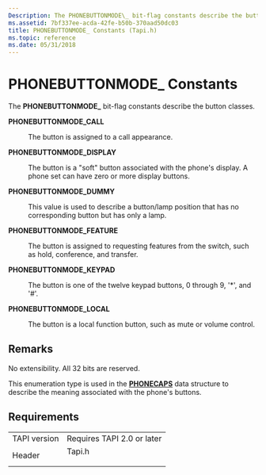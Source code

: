 ```yaml
---
Description: The PHONEBUTTONMODE\_ bit-flag constants describe the button classes.
ms.assetid: 7bf337ee-acda-42fe-b50b-370aad50dc03
title: PHONEBUTTONMODE_ Constants (Tapi.h)
ms.topic: reference
ms.date: 05/31/2018
---
```


# PHONEBUTTONMODE\_ Constants

The **PHONEBUTTONMODE\_** bit-flag constants describe the button classes.

<dl> <dt>

<span id="PHONEBUTTONMODE_CALL"></span><span id="phonebuttonmode_call"></span>**PHONEBUTTONMODE\_CALL**
</dt> <dd> <dl> <dt>



The button is assigned to a call appearance.


</dt> </dl> </dd> <dt>

<span id="PHONEBUTTONMODE_DISPLAY"></span><span id="phonebuttonmode_display"></span>**PHONEBUTTONMODE\_DISPLAY**
</dt> <dd> <dl> <dt>



The button is a "soft" button associated with the phone's display. A phone set can have zero or more display buttons.


</dt> </dl> </dd> <dt>

<span id="PHONEBUTTONMODE_DUMMY"></span><span id="phonebuttonmode_dummy"></span>**PHONEBUTTONMODE\_DUMMY**
</dt> <dd> <dl> <dt>



This value is used to describe a button/lamp position that has no corresponding button but has only a lamp.


</dt> </dl> </dd> <dt>

<span id="PHONEBUTTONMODE_FEATURE"></span><span id="phonebuttonmode_feature"></span>**PHONEBUTTONMODE\_FEATURE**
</dt> <dd> <dl> <dt>



The button is assigned to requesting features from the switch, such as hold, conference, and transfer.


</dt> </dl> </dd> <dt>

<span id="PHONEBUTTONMODE_KEYPAD"></span><span id="phonebuttonmode_keypad"></span>**PHONEBUTTONMODE\_KEYPAD**
</dt> <dd> <dl> <dt>



The button is one of the twelve keypad buttons, 0 through 9, '\*', and '\#'.


</dt> </dl> </dd> <dt>

<span id="PHONEBUTTONMODE_LOCAL"></span><span id="phonebuttonmode_local"></span>**PHONEBUTTONMODE\_LOCAL**
</dt> <dd> <dl> <dt>



The button is a local function button, such as mute or volume control.


</dt> </dl> </dd> </dl>

## Remarks

No extensibility. All 32 bits are reserved.

This enumeration type is used in the [**PHONECAPS**](/windows/desktop/api/Tapi/ns-tapi-phonecaps) data structure to describe the meaning associated with the phone's buttons.

## Requirements



|                         |                                                                                   |
|-------------------------|-----------------------------------------------------------------------------------|
| TAPI version<br/> | Requires TAPI 2.0 or later<br/>                                             |
| Header<br/>       | <dl> <dt>Tapi.h</dt> </dl> |



 

 




